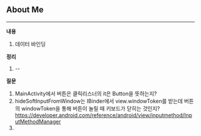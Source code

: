 ## About Me
#### 
---
**내용**
1. 데이터 바인딩

**정리**
1. --

**질문**
1. MainActivity에서 버튼은 클릭리스너의 it은 Button을 뜻하는지?
2. hideSoftInputFromWindow는 IBinder에서 view.windowToken를 받는데 버튼의 windowToken을 통해 버튼이 눌릴 때 키보드가 닫히는 것인지?
https://developer.android.com/reference/android/view/inputmethod/InputMethodManager
3. 